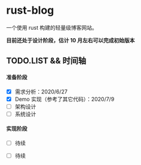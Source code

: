 # rust-blog
一个使用 rust 构建的轻量级博客网站。



**目前还处于设计阶段，估计 10 月左右可以完成初始版本**



## TODO.LIST && 时间轴

#### 准备阶段

- [x] 需求分析：2020/6/27
- [x] Demo 实现（参考了其它代码）：2020/7/9
- [ ] 架构设计
- [ ] 系统设计

#### 实现阶段

- [ ] 待续
- [ ] 待续



